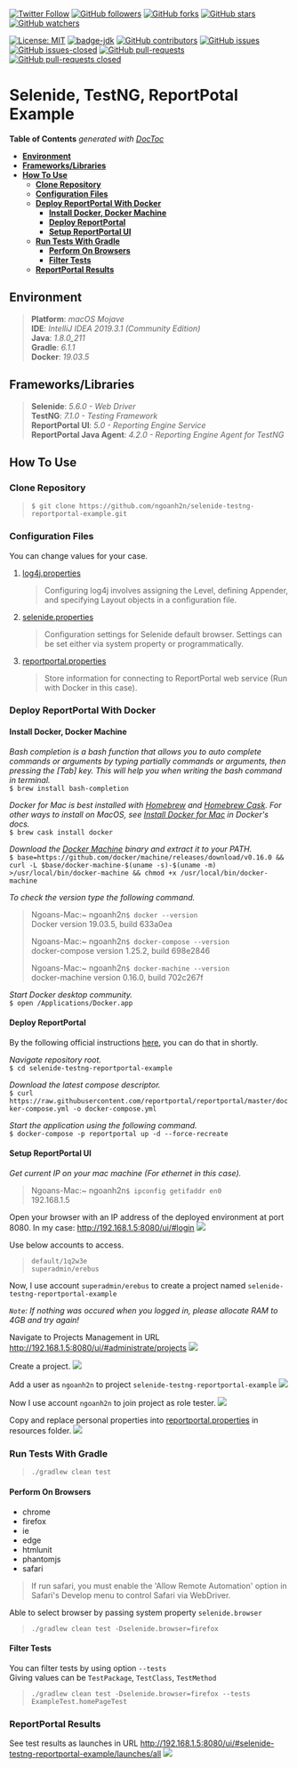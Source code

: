 [![Twitter Follow](https://img.shields.io/twitter/follow/ngoanh2n.svg?style=social)](https://twitter.com/ngoanh2n)
[![GitHub followers](https://img.shields.io/github/followers/ngoanh2n.svg?style=social&label=Follow&maxAge=2592000)](https://github.com/ngoanh2n?tab=followers)
[![GitHub forks](https://img.shields.io/github/forks/ngoanh2n/selenide-testng-reportportal-example.svg?style=social&label=Fork&maxAge=2592000)](https://github.com/ngoanh2n/selenide-testng-reportportal-example/network/)
[![GitHub stars](https://img.shields.io/github/stars/ngoanh2n/selenide-testng-reportportal-example.svg?style=social&label=Star&maxAge=2592000)](https://github.com/ngoanh2n/selenide-testng-reportportal-example/stargazers/)
[![GitHub watchers](https://img.shields.io/github/watchers/ngoanh2n/selenide-testng-reportportal-example.svg?style=social&label=Watch&maxAge=2592000)](https://github.com/ngoanh2n/selenide-testng-reportportal-example/watchers/)

[![License: MIT](https://img.shields.io/badge/License-MIT-blueviolet.svg)](https://opensource.org/licenses/MIT)
[![badge-jdk](https://img.shields.io/badge/jdk-8-blue.svg)](http://www.oracle.com/technetwork/java/javase/downloads/index.html)
[![GitHub contributors](https://img.shields.io/github/contributors/ngoanh2n/selenide-testng-reportportal-example.svg)](https://github.com/ngoanh2n/selenide-testng-reportportal-example/graphs/contributors/)
[![GitHub issues](https://img.shields.io/github/issues/ngoanh2n/selenide-testng-reportportal-example.svg)](https://github.com/ngoanh2n/selenide-testng-reportportal-example/issues/)
[![GitHub issues-closed](https://img.shields.io/github/issues-closed/ngoanh2n/selenide-testng-reportportal-example.svg)](https://github.com/ngoanh2n/selenide-testng-reportportal-example/issues?q=is%3Aissue+is%3Aclosed)
[![GitHub pull-requests](https://img.shields.io/github/issues-pr/ngoanh2n/selenide-testng-reportportal-example.svg)](https://github.com/ngoanh2n/selenide-testng-reportportal-example/pulls/)
[![GitHub pull-requests closed](https://img.shields.io/github/issues-pr-closed/ngoanh2n/selenide-testng-reportportal-example.svg)](https://github.com/ngoanh2n/selenide-testng-reportportal-example/pulls?q=is%3Apulls+is%3Aclosed)

# Selenide, TestNG, ReportPotal Example

<!-- START doctoc generated TOC please keep comment here to allow auto update -->
<!-- DON'T EDIT THIS SECTION, INSTEAD RE-RUN doctoc TO UPDATE -->
**Table of Contents**  *generated with [DocToc](https://github.com/thlorenz/doctoc)*

- [**Environment**](#environment)
- [**Frameworks/Libraries**](#frameworkslibraries)
- [**How To Use**](#how-to-use)
  - [**Clone Repository**](#clone-repository)
  - [**Configuration Files**](#configuration-files)
  - [**Deploy ReportPortal With Docker**](#deploy-reportportal-with-docker)
    - [**Install Docker, Docker Machine**](#install-docker-docker-machine)
    - [**Deploy ReportPortal**](#deploy-reportportal)
    - [**Setup ReportPortal UI**](#setup-reportportal-ui)
  - [**Run Tests With Gradle**](#run-tests-with-gradle)
    - [**Perform On Browsers**](#perform-on-browsers)
    - [**Filter Tests**](#filter-tests)
  - [**ReportPortal Results**](#reportportal-results)

<!-- END doctoc generated TOC please keep comment here to allow auto update -->

## **Environment**
> **Platform**: <em>macOS Mojave</em><br/>
> **IDE**: <em>IntelliJ IDEA 2019.3.1 (Community Edition)</em><br/>
> **Java**: <em>1.8.0_211</em><br/>
> **Gradle**: <em>6.1.1</em><br/>
> **Docker**: <em>19.03.5</em><br/>

## **Frameworks/Libraries**
> **Selenide**: <em>5.6.0 - Web Driver</em><br/>
> **TestNG**: <em>7.1.0 - Testing Framework</em><br/>
> **ReportPortal UI**: <em>5.0 - Reporting Engine Service</em><br/>
> **ReportPortal Java Agent**: <em>4.2.0 - Reporting Engine Agent for TestNG</em><br/>

## **How To Use**
### **Clone Repository**
> `$ git clone https://github.com/ngoanh2n/selenide-testng-reportportal-example.git`

### **Configuration Files**
You can change values for your case.

1. [log4j.properties](src/test/resources/log4j.properties)<br/>
    > Configuring log4j involves assigning the Level, defining Appender, and specifying Layout objects in a configuration file.
2. [selenide.properties](src/test/resources/selenide.properties)<br/>
    > Configuration settings for Selenide default browser. Settings can be set either via system property or programmatically.
3. [reportportal.properties](src/test/resources/reportportal.properties)<br/>
    > Store information for connecting to ReportPortal web service (Run with Docker in this case).

### **Deploy ReportPortal With Docker**
#### **Install Docker, Docker Machine**
<em>Bash completion is a bash function that allows you to auto complete commands or arguments by typing partially commands or arguments, then pressing the [Tab] key. This will help you when writing the bash command in terminal.</em><br/>
`$ brew install bash-completion`<br/>

<em>Docker for Mac is best installed with [Homebrew](https://brew.sh/) and [Homebrew Cask](https://github.com/Homebrew/homebrew-cask). For other ways to install on MacOS, see [Install Docker for Mac](https://docs.docker.com/docker-for-mac/install/) in Docker's docs.</em><br/>
`$ brew cask install docker`<br/>

<em>Download the [Docker Machine](https://docs.docker.com/machine/install-machine/) binary and extract it to your PATH.</em><br/>
`$ base=https://github.com/docker/machine/releases/download/v0.16.0 &&
  curl -L $base/docker-machine-$(uname -s)-$(uname -m) >/usr/local/bin/docker-machine &&
  chmod +x /usr/local/bin/docker-machine`<br/>

<em>To check the version type the following command.</em><br/>
> Ngoans-Mac:~ ngoanh2n`$ docker --version`<br/>
> Docker version 19.03.5, build 633a0ea<br/>
>
> Ngoans-Mac:~ ngoanh2n`$ docker-compose --version`<br/>
> docker-compose version 1.25.2, build 698e2846<br/>
>
> Ngoans-Mac:~ ngoanh2n`$ docker-machine --version`<br/>
> docker-machine version 0.16.0, build 702c267f<br/>

<em>Start Docker desktop community.</em><br/>
`$ open /Applications/Docker.app`<br/>

#### **Deploy ReportPortal**
By the following official instructions [here](https://reportportal.io/docs/Deploy-with-Docker), you can do that in shortly.

<em>Navigate repository root.</em><br/>
`$ cd selenide-testng-reportportal-example`<br/>

<em>Download the latest compose descriptor.</em><br/>
`$ curl https://raw.githubusercontent.com/reportportal/reportportal/master/docker-compose.yml -o docker-compose.yml`<br/>

<em>Start the application using the following command.</em><br/>
`$ docker-compose -p reportportal up -d --force-recreate`<br/>

#### **Setup ReportPortal UI**
<em>Get current IP on your mac machine (For ethernet in this case). </em><br/>
> Ngoans-Mac:~ ngoanh2n`$ ipconfig getifaddr en0`<br/>
> 192.168.1.5<br/>

Open your browser with an IP address of the deployed environment at port 8080. In my case: http://192.168.1.5:8080/ui/#login
![](images/login.png?raw=true)

Use below accounts to access.
> `default/1q2w3e`<br/>
> `superadmin/erebus`<br/>

Now, I use account `superadmin/erebus` to create a project named `selenide-testng-reportportal-example`

<em>`Note`: If nothing was occured when you logged in, please allocate RAM to 4GB and try again!</em>

Navigate to Projects Management in URL http://192.168.1.5:8080/ui/#administrate/projects
![](images/navigate-projects-management.png?raw=true)

Create a project.
![](images/create-project.png?raw=true)

Add a user as `ngoanh2n` to project `selenide-testng-reportportal-example`
![](images/add-user.png?raw=true)

Now I use account `ngoanh2n` to join project as role tester.
![](images/navigate-user-profile.png?raw=true)

Copy and replace personal properties into [reportportal.properties](src/test/resources/reportportal.properties) in resources folder.
![](images/user-profile.png?raw=true)

### **Run Tests With Gradle**
> `./gradlew clean test`<br/>

#### **Perform On Browsers**
- chrome
- firefox
- ie
- edge
- htmlunit
- phantomjs
- safari

> If run safari, you must enable the 'Allow Remote Automation' option in Safari's Develop menu to control Safari via WebDriver.

Able to select browser by passing system property `selenide.browser`<br/>
> `./gradlew clean test -Dselenide.browser=firefox`

#### **Filter Tests**
You can filter tests by using option `--tests`<br/>
Giving values can be `TestPackage`, `TestClass`, `TestMethod`
> `./gradlew clean test -Dselenide.browser=firefox --tests ExampleTest.homePageTest`

### **ReportPortal Results**
See test results as launches in URL http://192.168.1.5:8080/ui/#selenide-testng-reportportal-example/launches/all
![](images/launches.png?raw=true)


